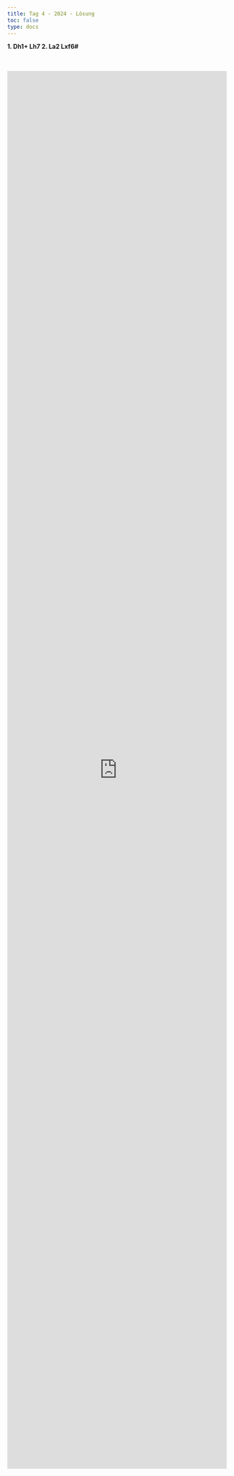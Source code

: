 ```yaml
---
title: Tag 4 - 2024 - Lösung 
toc: false
type: docs
---
```


**1. Dh1+ Lh7 2. La2 Lxf6#**

<br>
<br>
<iframe 
    style="width: 100%; height: 80vh;" 
    src="https://lichess.org/study/embed/PrONOirR/4sSdqIej" 
    frameborder="0">
</iframe> 